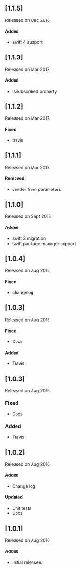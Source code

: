 ## [1.1.5]
Released on Dec 2018.

#### Added
- swift 4 support

## [1.1.3]
Released on Mar 2017.

#### Added
- isSubscribed property

## [1.1.2]
Released on Mar 2017.

#### Fixed
- travis

## [1.1.1]
Released on Mar 2017.

#### Removed
- sender from parameters

## [1.1.0]
Released on Sept 2016.

#### Added
- swift 3 migration
- swift package manager support


## [1.0.4]
Released on Aug 2016.

#### Fixed
- changelog

## [1.0.3]
Released on Aug 2016.

#### Fixed
- Docs

#### Added
- Travis

## [1.0.3]
Released on Aug 2016.
### Fixed
- Docs
### Added
- Travis


## [1.0.2]
Released on Aug 2016.

#### Added
- Change log

#### Updated
- Unit tests
- Docs

## [1.0.1]
Released on Aug 2016.

#### Added
- Initial releasee.
